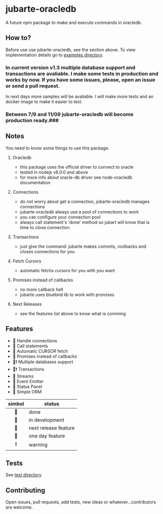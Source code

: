 # jubarte-oracledb
A future npm package to make and execute commands in oracledb.

## How to?
Before use use jubarte-oracledb, see the section above. To view implementation details go to [examples directory](examples). 

### In current version v1.3 multiple database support and transactions are avaliable. I make some tests in production and works by now. If you have some issues, please, open an issue or send a pull request. 

In next days more samples will be avaliable. I will make more tests and an docker image to make it easier to test. 

### Between 7/9 and 11/09 jubarte-oracledb will become production ready.###

## Notes
You need to know some things to use this package.

1. Oracledb
   * this package uses the official driver to connect to oracle
   * tested in nodejs v6.0.0 and above 
   * for more info about oracle-db driver see node-oracledb documentation

2. Connections
    * do not worry about get a connection, jubarte-oracledb manages connections
    * jubarte-oracledb always use a pool of connections to work
    * you can configure your connection pool
    * always call statement's 'done' method so jubart will know that is time to close connection

3. Transactions
    * just give the command: jubarte makes commits, roolbacks and closes connections for you
    
3. Fetch Cursors
    * automatic fetchs cursors for you with you want
     
4. Promises instead of callbacks
    * no more callback hell
    * jubarte uses bluebird lib to work with promises

5. Next Releases
    * see the features list above to know what is comming

## Features
- :small_blue_diamond: Handle connections
- :small_blue_diamond: Call statements
- :small_blue_diamond: Automatic CURSOR fetch
- :small_blue_diamond: Promises instead of callbacks
- :small_blue_diamond::heavy_exclamation_mark: Multiple databases support
- :small_blue_diamond::heavy_exclamation_mark: Transactions
- :small_red_triangle: Streams
- :small_red_triangle: Event Emitter
- :small_red_triangle_down: Status Panel
- :small_red_triangle_down: Simple ORM

| simbol | status |
|:---:|---|
| :small_blue_diamond: | done |
| :small_orange_diamond: | in development |
| :small_red_triangle: | next release feature |
| :small_red_triangle_down: | one day feature |
| :heavy_exclamation_mark: | warning |

## Tests
See [test directory](test/).

## Contributing
Open issues, pull requests, add tests, new ideas or whatever...contributors are welcome.
